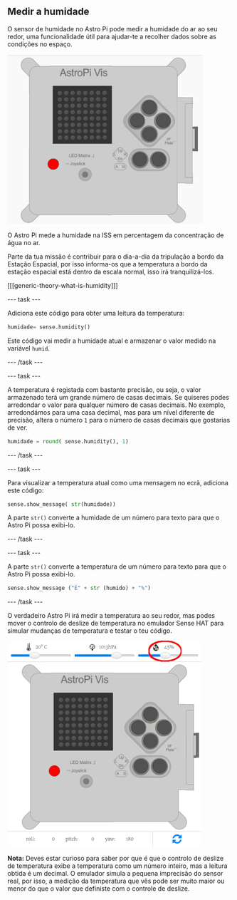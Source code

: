 ## Medir a humidade

O sensor de humidade no Astro Pi pode medir a humidade do ar ao seu redor, uma funcionalidade útil para ajudar-te a recolher dados sobre as condições no espaço.

![Mensagem sobre a humidade](images/degrees-message.gif)

O Astro Pi mede a humidade na ISS em percentagem da concentração de água no ar.

Parte da tua missão é contribuir para o dia-a-dia da tripulação a bordo da Estação Espacial, por isso informa-os que a temperatura a bordo da estação espacial está dentro da escala normal, isso irá tranquilizá-los.

[[[generic-theory-what-is-humidity]]]

\--- task \---

Adiciona este código para obter uma leitura da temperatura:

```python
humidade= sense.humidity()
```

Este código vai medir a humidade atual e armazenar o valor medido na variável `humid`.

\--- /task \---

\--- task \---

A temperatura é registada com bastante precisão, ou seja, o valor armazenado terá um grande número de casas decimais. Se quiseres podes arredondar o valor para qualquer número de casas decimais. No exemplo, arredondámos para uma casa decimal, mas para um nível diferente de precisão, altera o número `1` para o número de casas decimais que gostarias de ver.

```python
humidade = round( sense.humidity(), 1)
```

\--- /task \---

\--- task \---

Para visualizar a temperatura atual como uma mensagem no ecrã, adiciona este código:

```python
sense.show_message( str(humidade))
```

A parte `str()` converte a humidade de um número para texto para que o Astro Pi possa exibi-lo.

\--- /task \---

\--- task \---

A parte `str()` converte a temperatura de um número para texto para que o Astro Pi possa exibi-lo.

```python
sense.show_message ("É" + str (humido) + "%")
```

\--- /task \---

O verdadeiro Astro Pi irá medir a temperatura ao seu redor, mas podes mover o controlo de deslize de temperatura no emulador Sense HAT para simular mudanças de temperatura e testar o teu código.

![Controle deslizante de humidade](images/humidity-slider.png)

**Nota:** Deves estar curioso para saber por que é que o controlo de deslize de temperatura exibe a temperatura como um número inteiro, mas a leitura obtida é um decimal. O emulador simula a pequena imprecisão do sensor real, por isso, a medição da temperatura que vês pode ser muito maior ou menor do que o valor que definiste com o controle de deslize.